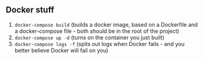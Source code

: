 ## Docker stuff

1.  `docker-compose build` (builds a docker image, based on a Dockerfile and a docker-compose file - both should be in the root of the project)
2.  `docker-compose up -d` (turns on the container you just built)
3.  `docker-compose logs -f` (spits out logs when Docker fails - and you better believe Docker will fail on you)